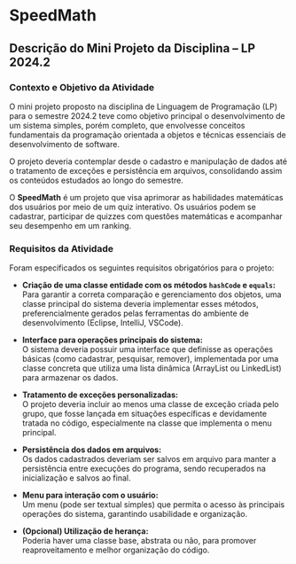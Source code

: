 # SpeedMath

## Descrição do Mini Projeto da Disciplina – LP 2024.2

### Contexto e Objetivo da Atividade

O mini projeto proposto na disciplina de Linguagem de Programação (LP) para o semestre 2024.2 teve como objetivo principal o desenvolvimento de um sistema simples, porém completo, que envolvesse conceitos fundamentais da programação orientada a objetos e técnicas essenciais de desenvolvimento de software.

O projeto deveria contemplar desde o cadastro e manipulação de dados até o tratamento de exceções e persistência em arquivos, consolidando assim os conteúdos estudados ao longo do semestre.

O **SpeedMath** é um projeto que visa aprimorar as habilidades matemáticas dos usuários por meio de um quiz interativo. Os usuários podem se cadastrar, participar de quizzes com questões matemáticas e acompanhar seu desempenho em um ranking.

### Requisitos da Atividade

Foram especificados os seguintes requisitos obrigatórios para o projeto:

- **Criação de uma classe entidade com os métodos `hashCode` e `equals`:**  
Para garantir a correta comparação e gerenciamento dos objetos, uma classe principal do sistema deveria implementar esses métodos, preferencialmente gerados pelas ferramentas do ambiente de desenvolvimento (Eclipse, IntelliJ, VSCode).

- **Interface para operações principais do sistema:**  
O sistema deveria possuir uma interface que definisse as operações básicas (como cadastrar, pesquisar, remover), implementada por uma classe concreta que utiliza uma lista dinâmica (ArrayList ou LinkedList) para armazenar os dados.

- **Tratamento de exceções personalizadas:**  
O projeto deveria incluir ao menos uma classe de exceção criada pelo grupo, que fosse lançada em situações específicas e devidamente tratada no código, especialmente na classe que implementa o menu principal.

- **Persistência dos dados em arquivos:**  
Os dados cadastrados deveriam ser salvos em arquivo para manter a persistência entre execuções do programa, sendo recuperados na inicialização e salvos ao final.

- **Menu para interação com o usuário:**  
Um menu (pode ser textual simples) que permita o acesso às principais operações do sistema, garantindo usabilidade e organização.

- **(Opcional) Utilização de herança:**  
Poderia haver uma classe base, abstrata ou não, para promover reaproveitamento e melhor organização do código.
